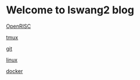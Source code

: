 Welcome to lswang2 blog
=======================

[OpenRISC](wiki/openrisc.md)

[tmux](wiki/tmux_cheats.md)

[git](wiki/git_cheats.md)

[linux](wiki/linux_cheats.md)

[docker](wiki/docker_cheats.md)

[comment]: [sample](wiki/sample.md)

[chisel3]: [sample](wiki/chisel3.md)
